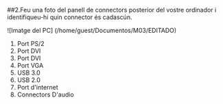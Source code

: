 ##2.Feu una foto del panell de connectors posterior del vostre ordinador i identifiqueu-hi quin connector és cadascún.

![Imatge del PC] (/home/guest/Documentos/M03/EDITADO)

1. Port PS/2
2. Port DVI
3. Port DVI
4. Port VGA
5. USB 3.0
6. USB 2.0
7. Port d'internet
8. Connectors D'audio

 
